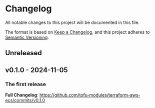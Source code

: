 # Changelog

All notable changes to this project will be documented in this file.

The format is based on [Keep a Changelog](https://keepachangelog.com/en/1.0.0/),
and this project adheres to [Semantic Versioning](https://semver.org/spec/v2.0.0.html).

## Unreleased

<!-- New Release notes will be placed here automatically -->

## v0.1.0 - 2024-11-05

### The first release

**Full Changelog**: https://github.com/tofu-modules/terraform-aws-ecs/commits/v0.1.0
